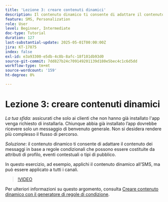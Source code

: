 ```yaml
---
title: 'Lezione 3: creare contenuti dinamici'
description: Il contenuto dinamico ti consente di adattare il contenuto dei messaggi in base a regole condizionali che possono essere costituite da attributi di profilo, eventi contestuali o tipi di pubblico. In questo esercizio applicherai il contenuto dinamico all’SMS.
feature: SMS, Personalization
role: User
level: Beginner, Intermediate
doc-type: Tutorial
duration: 127
last-substantial-update: 2025-05-01T00:00:00Z
jira: KT-17875
index: false
exl-id: e3a93300-e5db-4c8b-8afc-18f101db93d0
source-git-commit: 7dd827b24c709149201139d180e5bec4c1c6d5dd
workflow-type: tm+mt
source-wordcount: '159'
ht-degree: 0%

---
```


# Lezione 3: creare contenuti dinamici

*La tua sfida:* assicurati che solo ai clienti che non hanno già installato l&#39;app venga richiesto di installarla. Chiunque abbia già installato l’app dovrebbe ricevere solo un messaggio di benvenuto generale. Non si desidera rendere più complesso il flusso di percorso. 

*Soluzione*: il contenuto dinamico ti consente di adattare il contenuto dei messaggi in base a regole condizionali che possono essere costituite da attributi di profilo, eventi contestuali o tipi di pubblico. 

In questo esercizio, ad esempio, applichi il contenuto dinamico all’SMS, ma può essere applicato a tutti i canali.

>[!VIDEO](https://video.tv.adobe.com/v/3457913/?learn=on&enablevpops)

Per ulteriori informazioni su questo argomento, consulta [Creare contenuto dinamico con il generatore di regole di condizione](/help/personalize-content/create-dynamic-content.md).
